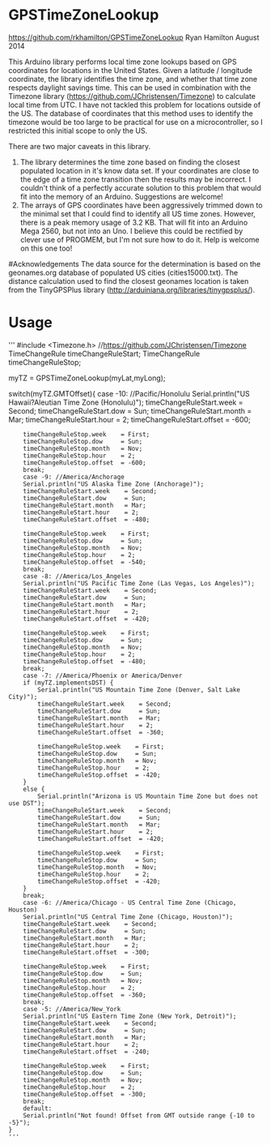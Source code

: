 GPSTimeZoneLookup
=================
https://github.com/rkhamilton/GPSTimeZoneLookup
Ryan Hamilton
August 2014

This Arduino library performs local time zone lookups based on GPS coordinates for locations in the United States. Given a latitude / longitude coordinate, the library identifies the time zone, and whether that time zone respects daylight savings time. This can be used in combination with the Timezone library (https://github.com/JChristensen/Timezone) to calculate local time from UTC.  I have not tackled this problem for locations outside of the US. The database of coordinates that this method uses to identify the timezone would be too large to be practical for use on a microcontroller, so I restricted this initial scope to only the US.

There are two major caveats in this library.
1. The library determines the time zone based on finding the closest populated location in it's know data set. If your coordinates are close to the edge of a time zone transition then the results may be incorrect. I couldn't think of a perfectly accurate solution to this problem that would fit into the memory of an Arduino. Suggestions are welcome!
2. The arrays of GPS coordinates have been aggressively trimmed down to the minimal set that I could find to identify all US time zones. However, there is a peak memory usage of 3.2 KB. That will fit into an Arduino Mega 2560, but not into an Uno. I believe this could be rectified by clever use of PROGMEM, but I'm not sure how to do it. Help is welcome on this one too!

#Acknowledgements
The data source for the determination is based on the geonames.org database of populated US cities (cities15000.txt). 
The distance calculation used to find the closest geonames location is taken from the TinyGPSPlus library (http://arduiniana.org/libraries/tinygpsplus/).

# Usage

'''
#include <Timezone.h> //https://github.com/JChristensen/Timezone
TimeChangeRule timeChangeRuleStart;
TimeChangeRule timeChangeRuleStop;

myTZ = GPSTimeZoneLookup(myLat,myLong);

switch(myTZ.GMTOffset){
        case -10: //Pacific/Honolulu
        Serial.println("US Hawaii?Aleutian Time Zone (Honolulu)");
        timeChangeRuleStart.week    = Second;
        timeChangeRuleStart.dow     = Sun;
        timeChangeRuleStart.month   = Mar;
        timeChangeRuleStart.hour    = 2;
        timeChangeRuleStart.offset  = -600;

        timeChangeRuleStop.week    = First;
        timeChangeRuleStop.dow     = Sun;
        timeChangeRuleStop.month   = Nov;
        timeChangeRuleStop.hour    = 2;
        timeChangeRuleStop.offset  = -600;
        break;
        case -9: //America/Anchorage
        Serial.println("US Alaska Time Zone (Anchorage)");
        timeChangeRuleStart.week    = Second;
        timeChangeRuleStart.dow     = Sun;
        timeChangeRuleStart.month   = Mar;
        timeChangeRuleStart.hour    = 2;
        timeChangeRuleStart.offset  = -480;

        timeChangeRuleStop.week    = First;
        timeChangeRuleStop.dow     = Sun;
        timeChangeRuleStop.month   = Nov;
        timeChangeRuleStop.hour    = 2;
        timeChangeRuleStop.offset  = -540;
        break;
        case -8: //America/Los_Angeles
        Serial.println("US Pacific Time Zone (Las Vegas, Los Angeles)");
        timeChangeRuleStart.week    = Second;
        timeChangeRuleStart.dow     = Sun;
        timeChangeRuleStart.month   = Mar;
        timeChangeRuleStart.hour    = 2;
        timeChangeRuleStart.offset  = -420;

        timeChangeRuleStop.week    = First;
        timeChangeRuleStop.dow     = Sun;
        timeChangeRuleStop.month   = Nov;
        timeChangeRuleStop.hour    = 2;
        timeChangeRuleStop.offset  = -480;
        break;
        case -7: //America/Phoenix or America/Denver
        if (myTZ.implementsDST) {
            Serial.println("US Mountain Time Zone (Denver, Salt Lake City)");
            timeChangeRuleStart.week    = Second;
            timeChangeRuleStart.dow     = Sun;
            timeChangeRuleStart.month   = Mar;
            timeChangeRuleStart.hour    = 2;
            timeChangeRuleStart.offset  = -360;

            timeChangeRuleStop.week    = First;
            timeChangeRuleStop.dow     = Sun;
            timeChangeRuleStop.month   = Nov;
            timeChangeRuleStop.hour    = 2;
            timeChangeRuleStop.offset  = -420;
        }
        else {
            Serial.println("Arizona is US Mountain Time Zone but does not use DST");
            timeChangeRuleStart.week    = Second;
            timeChangeRuleStart.dow     = Sun;
            timeChangeRuleStart.month   = Mar;
            timeChangeRuleStart.hour    = 2;
            timeChangeRuleStart.offset  = -420;

            timeChangeRuleStop.week    = First;
            timeChangeRuleStop.dow     = Sun;
            timeChangeRuleStop.month   = Nov;
            timeChangeRuleStop.hour    = 2;
            timeChangeRuleStop.offset  = -420;
        }
        break;
        case -6: //America/Chicago - US Central Time Zone (Chicago, Houston)
        Serial.println("US Central Time Zone (Chicago, Houston)");
        timeChangeRuleStart.week    = Second;
        timeChangeRuleStart.dow     = Sun;
        timeChangeRuleStart.month   = Mar;
        timeChangeRuleStart.hour    = 2;
        timeChangeRuleStart.offset  = -300;

        timeChangeRuleStop.week    = First;
        timeChangeRuleStop.dow     = Sun;
        timeChangeRuleStop.month   = Nov;
        timeChangeRuleStop.hour    = 2;
        timeChangeRuleStop.offset  = -360;
        break;
        case -5: //America/New_York
        Serial.println("US Eastern Time Zone (New York, Detroit)");
        timeChangeRuleStart.week    = Second;
        timeChangeRuleStart.dow     = Sun;
        timeChangeRuleStart.month   = Mar;
        timeChangeRuleStart.hour    = 2;
        timeChangeRuleStart.offset  = -240;

        timeChangeRuleStop.week    = First;
        timeChangeRuleStop.dow     = Sun;
        timeChangeRuleStop.month   = Nov;
        timeChangeRuleStop.hour    = 2;
        timeChangeRuleStop.offset  = -300;
        break;
        default:
        Serial.println("Not found! Offset from GMT outside range {-10 to -5}");
    }
	'''